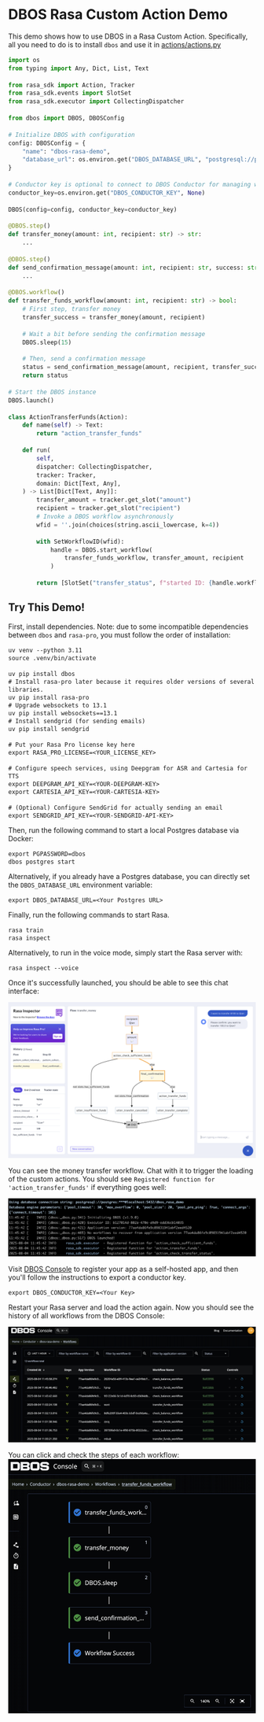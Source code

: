 # DBOS Rasa Custom Action Demo

This demo shows how to use DBOS in a Rasa Custom Action. Specifically, all you need to do is to install `dbos` and use it in [actions/actions.py](./actions/actions.py)

```python
import os
from typing import Any, Dict, List, Text

from rasa_sdk import Action, Tracker
from rasa_sdk.events import SlotSet
from rasa_sdk.executor import CollectingDispatcher

from dbos import DBOS, DBOSConfig

# Initialize DBOS with configuration
config: DBOSConfig = {
    "name": "dbos-rasa-demo",
    "database_url": os.environ.get("DBOS_DATABASE_URL", "postgresql://postgres:dbos@localhost:5432/dbos_rasa_demo"),
}

# Conductor key is optional to connect to DBOS Conductor for managing workflows via the web UI.
conductor_key=os.environ.get("DBOS_CONDUCTOR_KEY", None)

DBOS(config=config, conductor_key=conductor_key)

@DBOS.step()
def transfer_money(amount: int, recipient: str) -> str:
    ...

@DBOS.step()
def send_confirmation_message(amount: int, recipient: str, success: str) -> bool:
    ...

@DBOS.workflow()
def transfer_funds_workflow(amount: int, recipient: str) -> bool:
    # First step, transfer money
    transfer_success = transfer_money(amount, recipient)

    # Wait a bit before sending the confirmation message
    DBOS.sleep(15)

    # Then, send a confirmation message
    status = send_confirmation_message(amount, recipient, transfer_success)
    return status

# Start the DBOS instance
DBOS.launch()

class ActionTransferFunds(Action):
    def name(self) -> Text:
        return "action_transfer_funds"

    def run(
        self,
        dispatcher: CollectingDispatcher,
        tracker: Tracker,
        domain: Dict[Text, Any],
    ) -> List[Dict[Text, Any]]:
        transfer_amount = tracker.get_slot("amount")
        recipient = tracker.get_slot("recipient")
        # Invoke a DBOS workflow asynchronously
        wfid = ''.join(choices(string.ascii_lowercase, k=4))

        with SetWorkflowID(wfid):
            handle = DBOS.start_workflow(
                transfer_funds_workflow, transfer_amount, recipient
            )

        return [SlotSet("transfer_status", f"started ID: {handle.workflow_id}")]
```

## Try This Demo!

First, install dependencies. Note: due to some incompatible dependencies between `dbos` and `rasa-pro`, you must follow the order of installation:

```
uv venv --python 3.11
source .venv/bin/activate

uv pip install dbos
# Install rasa-pro later because it requires older versions of several libraries.
uv pip install rasa-pro
# Upgrade websockets to 13.1
uv pip install websockets==13.1
# Install sendgrid (for sending emails)
uv pip install sendgrid

# Put your Rasa Pro license key here
export RASA_PRO_LICENSE=<YOUR_LICENSE_KEY>

# Configure speech services, using Deepgram for ASR and Cartesia for TTS
export DEEPGRAM_API_KEY=<YOUR-DEEPGRAM-KEY>
export CARTESIA_API_KEY=<YOUR-CARTESIA-KEY>

# (Optional) Configure SendGrid for actually sending an email
export SENDGRID_API_KEY=<YOUR-SENDGRID-API-KEY>
```


Then, run the following command to start a local Postgres database via Docker:

```
export PGPASSWORD=dbos
dbos postgres start
```

Alternatively, if you already have a Postgres database, you can directly set the `DBOS_DATABASE_URL` environment variable:

```
export DBOS_DATABASE_URL=<Your Postgres URL>
```

Finally, run the following commands to start Rasa.
```
rasa train
rasa inspect
```

Alternatively, to run in the voice mode, simply start the Rasa server with:
```
rasa inspect --voice
```

Once it's successfully launched, you should be able to see this chat interface:

![Rasa inspect](imgs/rasa-intercept.png)

You can see the money transfer workflow. Chat with it to trigger the loading of the custom actions.
You should see `Registered function for 'action_transfer_funds'` if everything goes well:

![dbos-terminal](imgs/dbos-terminal.png)

Visit [DBOS Console](https://console.dbos.dev/) to register your app as a self-hosted app, and then you'll follow the instructions to export a conductor key.

```
export DBOS_CONDUCTOR_KEY=<Your Key>
```

Restart your Rasa server and load the action again. Now you should see the history of all workflows from the DBOS Console:

![dbos-console](imgs/dbos-console.png)

You can click and check the steps of each workflow:
![dbos-workflow-graph](imgs/dbos-workflow-graph.png)

